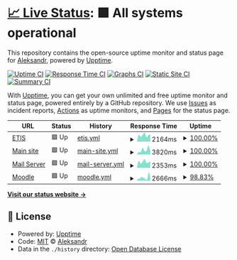 # [📈 Live Status](https://ijo42.github.io/psu-uptime): <!--live status--> **🟩 All systems operational**

This repository contains the open-source uptime monitor and status page for [Aleksandr](https://ijo42.ru), powered by [Upptime](https://github.com/upptime/upptime).

[![Uptime CI](https://github.com/ijo42/psu-uptime/workflows/Uptime%20CI/badge.svg)](https://github.com/ijo42/psu-uptime/actions?query=workflow%3A%22Uptime+CI%22)
[![Response Time CI](https://github.com/ijo42/psu-uptime/workflows/Response%20Time%20CI/badge.svg)](https://github.com/ijo42/psu-uptime/actions?query=workflow%3A%22Response+Time+CI%22)
[![Graphs CI](https://github.com/ijo42/psu-uptime/workflows/Graphs%20CI/badge.svg)](https://github.com/ijo42/psu-uptime/actions?query=workflow%3A%22Graphs+CI%22)
[![Static Site CI](https://github.com/ijo42/psu-uptime/workflows/Static%20Site%20CI/badge.svg)](https://github.com/ijo42/psu-uptime/actions?query=workflow%3A%22Static+Site+CI%22)
[![Summary CI](https://github.com/ijo42/psu-uptime/workflows/Summary%20CI/badge.svg)](https://github.com/ijo42/psu-uptime/actions?query=workflow%3A%22Summary+CI%22)

With [Upptime](https://upptime.js.org), you can get your own unlimited and free uptime monitor and status page, powered entirely by a GitHub repository. We use [Issues](https://github.com/ijo42/psu-uptime/issues) as incident reports, [Actions](https://github.com/ijo42/psu-uptime/actions) as uptime monitors, and [Pages](https://ijo42.github.io/psu-uptime) for the status page.

<!--start: status pages-->
<!-- This summary is generated by Upptime (https://github.com/upptime/upptime) -->
<!-- Do not edit this manually, your changes will be overwritten -->
<!-- prettier-ignore -->
| URL | Status | History | Response Time | Uptime |
| --- | ------ | ------- | ------------- | ------ |
| <img alt="" src="https://icons.duckduckgo.com/ip3/student.psu.ru.ico" height="13"> [ETIS](https://student.psu.ru) | 🟩 Up | [etis.yml](https://github.com/ijo42/psu-uptime/commits/HEAD/history/etis.yml) | <details><summary><img alt="Response time graph" src="./graphs/etis/response-time-week.png" height="20"> 2164ms</summary><br><a href="https://ijo42.github.io/psu-uptime/history/etis"><img alt="Response time 1989" src="https://img.shields.io/endpoint?url=https%3A%2F%2Fraw.githubusercontent.com%2Fijo42%2Fpsu-uptime%2FHEAD%2Fapi%2Fetis%2Fresponse-time.json"></a><br><a href="https://ijo42.github.io/psu-uptime/history/etis"><img alt="24-hour response time 2415" src="https://img.shields.io/endpoint?url=https%3A%2F%2Fraw.githubusercontent.com%2Fijo42%2Fpsu-uptime%2FHEAD%2Fapi%2Fetis%2Fresponse-time-day.json"></a><br><a href="https://ijo42.github.io/psu-uptime/history/etis"><img alt="7-day response time 2164" src="https://img.shields.io/endpoint?url=https%3A%2F%2Fraw.githubusercontent.com%2Fijo42%2Fpsu-uptime%2FHEAD%2Fapi%2Fetis%2Fresponse-time-week.json"></a><br><a href="https://ijo42.github.io/psu-uptime/history/etis"><img alt="30-day response time 2045" src="https://img.shields.io/endpoint?url=https%3A%2F%2Fraw.githubusercontent.com%2Fijo42%2Fpsu-uptime%2FHEAD%2Fapi%2Fetis%2Fresponse-time-month.json"></a><br><a href="https://ijo42.github.io/psu-uptime/history/etis"><img alt="1-year response time 1989" src="https://img.shields.io/endpoint?url=https%3A%2F%2Fraw.githubusercontent.com%2Fijo42%2Fpsu-uptime%2FHEAD%2Fapi%2Fetis%2Fresponse-time-year.json"></a></details> | <details><summary><a href="https://ijo42.github.io/psu-uptime/history/etis">100.00%</a></summary><a href="https://ijo42.github.io/psu-uptime/history/etis"><img alt="All-time uptime 100.00%" src="https://img.shields.io/endpoint?url=https%3A%2F%2Fraw.githubusercontent.com%2Fijo42%2Fpsu-uptime%2FHEAD%2Fapi%2Fetis%2Fuptime.json"></a><br><a href="https://ijo42.github.io/psu-uptime/history/etis"><img alt="24-hour uptime 100.00%" src="https://img.shields.io/endpoint?url=https%3A%2F%2Fraw.githubusercontent.com%2Fijo42%2Fpsu-uptime%2FHEAD%2Fapi%2Fetis%2Fuptime-day.json"></a><br><a href="https://ijo42.github.io/psu-uptime/history/etis"><img alt="7-day uptime 100.00%" src="https://img.shields.io/endpoint?url=https%3A%2F%2Fraw.githubusercontent.com%2Fijo42%2Fpsu-uptime%2FHEAD%2Fapi%2Fetis%2Fuptime-week.json"></a><br><a href="https://ijo42.github.io/psu-uptime/history/etis"><img alt="30-day uptime 100.00%" src="https://img.shields.io/endpoint?url=https%3A%2F%2Fraw.githubusercontent.com%2Fijo42%2Fpsu-uptime%2FHEAD%2Fapi%2Fetis%2Fuptime-month.json"></a><br><a href="https://ijo42.github.io/psu-uptime/history/etis"><img alt="1-year uptime 100.00%" src="https://img.shields.io/endpoint?url=https%3A%2F%2Fraw.githubusercontent.com%2Fijo42%2Fpsu-uptime%2FHEAD%2Fapi%2Fetis%2Fuptime-year.json"></a></details>
| <img alt="" src="https://icons.duckduckgo.com/ip3/www.psu.ru.ico" height="13"> [Main site](http://www.psu.ru) | 🟩 Up | [main-site.yml](https://github.com/ijo42/psu-uptime/commits/HEAD/history/main-site.yml) | <details><summary><img alt="Response time graph" src="./graphs/main-site/response-time-week.png" height="20"> 3820ms</summary><br><a href="https://ijo42.github.io/psu-uptime/history/main-site"><img alt="Response time 2438" src="https://img.shields.io/endpoint?url=https%3A%2F%2Fraw.githubusercontent.com%2Fijo42%2Fpsu-uptime%2FHEAD%2Fapi%2Fmain-site%2Fresponse-time.json"></a><br><a href="https://ijo42.github.io/psu-uptime/history/main-site"><img alt="24-hour response time 2543" src="https://img.shields.io/endpoint?url=https%3A%2F%2Fraw.githubusercontent.com%2Fijo42%2Fpsu-uptime%2FHEAD%2Fapi%2Fmain-site%2Fresponse-time-day.json"></a><br><a href="https://ijo42.github.io/psu-uptime/history/main-site"><img alt="7-day response time 3820" src="https://img.shields.io/endpoint?url=https%3A%2F%2Fraw.githubusercontent.com%2Fijo42%2Fpsu-uptime%2FHEAD%2Fapi%2Fmain-site%2Fresponse-time-week.json"></a><br><a href="https://ijo42.github.io/psu-uptime/history/main-site"><img alt="30-day response time 2533" src="https://img.shields.io/endpoint?url=https%3A%2F%2Fraw.githubusercontent.com%2Fijo42%2Fpsu-uptime%2FHEAD%2Fapi%2Fmain-site%2Fresponse-time-month.json"></a><br><a href="https://ijo42.github.io/psu-uptime/history/main-site"><img alt="1-year response time 2438" src="https://img.shields.io/endpoint?url=https%3A%2F%2Fraw.githubusercontent.com%2Fijo42%2Fpsu-uptime%2FHEAD%2Fapi%2Fmain-site%2Fresponse-time-year.json"></a></details> | <details><summary><a href="https://ijo42.github.io/psu-uptime/history/main-site">100.00%</a></summary><a href="https://ijo42.github.io/psu-uptime/history/main-site"><img alt="All-time uptime 99.95%" src="https://img.shields.io/endpoint?url=https%3A%2F%2Fraw.githubusercontent.com%2Fijo42%2Fpsu-uptime%2FHEAD%2Fapi%2Fmain-site%2Fuptime.json"></a><br><a href="https://ijo42.github.io/psu-uptime/history/main-site"><img alt="24-hour uptime 100.00%" src="https://img.shields.io/endpoint?url=https%3A%2F%2Fraw.githubusercontent.com%2Fijo42%2Fpsu-uptime%2FHEAD%2Fapi%2Fmain-site%2Fuptime-day.json"></a><br><a href="https://ijo42.github.io/psu-uptime/history/main-site"><img alt="7-day uptime 100.00%" src="https://img.shields.io/endpoint?url=https%3A%2F%2Fraw.githubusercontent.com%2Fijo42%2Fpsu-uptime%2FHEAD%2Fapi%2Fmain-site%2Fuptime-week.json"></a><br><a href="https://ijo42.github.io/psu-uptime/history/main-site"><img alt="30-day uptime 100.00%" src="https://img.shields.io/endpoint?url=https%3A%2F%2Fraw.githubusercontent.com%2Fijo42%2Fpsu-uptime%2FHEAD%2Fapi%2Fmain-site%2Fuptime-month.json"></a><br><a href="https://ijo42.github.io/psu-uptime/history/main-site"><img alt="1-year uptime 99.95%" src="https://img.shields.io/endpoint?url=https%3A%2F%2Fraw.githubusercontent.com%2Fijo42%2Fpsu-uptime%2FHEAD%2Fapi%2Fmain-site%2Fuptime-year.json"></a></details>
| <img alt="" src="https://icons.duckduckgo.com/ip3/mail.psu.ru.ico" height="13"> [Mail Server](https://mail.psu.ru) | 🟩 Up | [mail-server.yml](https://github.com/ijo42/psu-uptime/commits/HEAD/history/mail-server.yml) | <details><summary><img alt="Response time graph" src="./graphs/mail-server/response-time-week.png" height="20"> 2353ms</summary><br><a href="https://ijo42.github.io/psu-uptime/history/mail-server"><img alt="Response time 2303" src="https://img.shields.io/endpoint?url=https%3A%2F%2Fraw.githubusercontent.com%2Fijo42%2Fpsu-uptime%2FHEAD%2Fapi%2Fmail-server%2Fresponse-time.json"></a><br><a href="https://ijo42.github.io/psu-uptime/history/mail-server"><img alt="24-hour response time 2570" src="https://img.shields.io/endpoint?url=https%3A%2F%2Fraw.githubusercontent.com%2Fijo42%2Fpsu-uptime%2FHEAD%2Fapi%2Fmail-server%2Fresponse-time-day.json"></a><br><a href="https://ijo42.github.io/psu-uptime/history/mail-server"><img alt="7-day response time 2353" src="https://img.shields.io/endpoint?url=https%3A%2F%2Fraw.githubusercontent.com%2Fijo42%2Fpsu-uptime%2FHEAD%2Fapi%2Fmail-server%2Fresponse-time-week.json"></a><br><a href="https://ijo42.github.io/psu-uptime/history/mail-server"><img alt="30-day response time 2360" src="https://img.shields.io/endpoint?url=https%3A%2F%2Fraw.githubusercontent.com%2Fijo42%2Fpsu-uptime%2FHEAD%2Fapi%2Fmail-server%2Fresponse-time-month.json"></a><br><a href="https://ijo42.github.io/psu-uptime/history/mail-server"><img alt="1-year response time 2303" src="https://img.shields.io/endpoint?url=https%3A%2F%2Fraw.githubusercontent.com%2Fijo42%2Fpsu-uptime%2FHEAD%2Fapi%2Fmail-server%2Fresponse-time-year.json"></a></details> | <details><summary><a href="https://ijo42.github.io/psu-uptime/history/mail-server">100.00%</a></summary><a href="https://ijo42.github.io/psu-uptime/history/mail-server"><img alt="All-time uptime 100.00%" src="https://img.shields.io/endpoint?url=https%3A%2F%2Fraw.githubusercontent.com%2Fijo42%2Fpsu-uptime%2FHEAD%2Fapi%2Fmail-server%2Fuptime.json"></a><br><a href="https://ijo42.github.io/psu-uptime/history/mail-server"><img alt="24-hour uptime 100.00%" src="https://img.shields.io/endpoint?url=https%3A%2F%2Fraw.githubusercontent.com%2Fijo42%2Fpsu-uptime%2FHEAD%2Fapi%2Fmail-server%2Fuptime-day.json"></a><br><a href="https://ijo42.github.io/psu-uptime/history/mail-server"><img alt="7-day uptime 100.00%" src="https://img.shields.io/endpoint?url=https%3A%2F%2Fraw.githubusercontent.com%2Fijo42%2Fpsu-uptime%2FHEAD%2Fapi%2Fmail-server%2Fuptime-week.json"></a><br><a href="https://ijo42.github.io/psu-uptime/history/mail-server"><img alt="30-day uptime 100.00%" src="https://img.shields.io/endpoint?url=https%3A%2F%2Fraw.githubusercontent.com%2Fijo42%2Fpsu-uptime%2FHEAD%2Fapi%2Fmail-server%2Fuptime-month.json"></a><br><a href="https://ijo42.github.io/psu-uptime/history/mail-server"><img alt="1-year uptime 100.00%" src="https://img.shields.io/endpoint?url=https%3A%2F%2Fraw.githubusercontent.com%2Fijo42%2Fpsu-uptime%2FHEAD%2Fapi%2Fmail-server%2Fuptime-year.json"></a></details>
| <img alt="" src="https://icons.duckduckgo.com/ip3/online.psu.ru.ico" height="13"> [Moodle](https://online.psu.ru) | 🟩 Up | [moodle.yml](https://github.com/ijo42/psu-uptime/commits/HEAD/history/moodle.yml) | <details><summary><img alt="Response time graph" src="./graphs/moodle/response-time-week.png" height="20"> 2666ms</summary><br><a href="https://ijo42.github.io/psu-uptime/history/moodle"><img alt="Response time 2645" src="https://img.shields.io/endpoint?url=https%3A%2F%2Fraw.githubusercontent.com%2Fijo42%2Fpsu-uptime%2FHEAD%2Fapi%2Fmoodle%2Fresponse-time.json"></a><br><a href="https://ijo42.github.io/psu-uptime/history/moodle"><img alt="24-hour response time 2667" src="https://img.shields.io/endpoint?url=https%3A%2F%2Fraw.githubusercontent.com%2Fijo42%2Fpsu-uptime%2FHEAD%2Fapi%2Fmoodle%2Fresponse-time-day.json"></a><br><a href="https://ijo42.github.io/psu-uptime/history/moodle"><img alt="7-day response time 2666" src="https://img.shields.io/endpoint?url=https%3A%2F%2Fraw.githubusercontent.com%2Fijo42%2Fpsu-uptime%2FHEAD%2Fapi%2Fmoodle%2Fresponse-time-week.json"></a><br><a href="https://ijo42.github.io/psu-uptime/history/moodle"><img alt="30-day response time 2708" src="https://img.shields.io/endpoint?url=https%3A%2F%2Fraw.githubusercontent.com%2Fijo42%2Fpsu-uptime%2FHEAD%2Fapi%2Fmoodle%2Fresponse-time-month.json"></a><br><a href="https://ijo42.github.io/psu-uptime/history/moodle"><img alt="1-year response time 2645" src="https://img.shields.io/endpoint?url=https%3A%2F%2Fraw.githubusercontent.com%2Fijo42%2Fpsu-uptime%2FHEAD%2Fapi%2Fmoodle%2Fresponse-time-year.json"></a></details> | <details><summary><a href="https://ijo42.github.io/psu-uptime/history/moodle">98.83%</a></summary><a href="https://ijo42.github.io/psu-uptime/history/moodle"><img alt="All-time uptime 99.25%" src="https://img.shields.io/endpoint?url=https%3A%2F%2Fraw.githubusercontent.com%2Fijo42%2Fpsu-uptime%2FHEAD%2Fapi%2Fmoodle%2Fuptime.json"></a><br><a href="https://ijo42.github.io/psu-uptime/history/moodle"><img alt="24-hour uptime 100.00%" src="https://img.shields.io/endpoint?url=https%3A%2F%2Fraw.githubusercontent.com%2Fijo42%2Fpsu-uptime%2FHEAD%2Fapi%2Fmoodle%2Fuptime-day.json"></a><br><a href="https://ijo42.github.io/psu-uptime/history/moodle"><img alt="7-day uptime 98.83%" src="https://img.shields.io/endpoint?url=https%3A%2F%2Fraw.githubusercontent.com%2Fijo42%2Fpsu-uptime%2FHEAD%2Fapi%2Fmoodle%2Fuptime-week.json"></a><br><a href="https://ijo42.github.io/psu-uptime/history/moodle"><img alt="30-day uptime 99.20%" src="https://img.shields.io/endpoint?url=https%3A%2F%2Fraw.githubusercontent.com%2Fijo42%2Fpsu-uptime%2FHEAD%2Fapi%2Fmoodle%2Fuptime-month.json"></a><br><a href="https://ijo42.github.io/psu-uptime/history/moodle"><img alt="1-year uptime 99.25%" src="https://img.shields.io/endpoint?url=https%3A%2F%2Fraw.githubusercontent.com%2Fijo42%2Fpsu-uptime%2FHEAD%2Fapi%2Fmoodle%2Fuptime-year.json"></a></details>

<!--end: status pages-->

[**Visit our status website →**](https://ijo42.github.io/psu-uptime)

## 📄 License

- Powered by: [Upptime](https://github.com/upptime/upptime)
- Code: [MIT](./LICENSE) © [Aleksandr](https://ijo42.ru)
- Data in the `./history` directory: [Open Database License](https://opendatacommons.org/licenses/odbl/1-0/)
